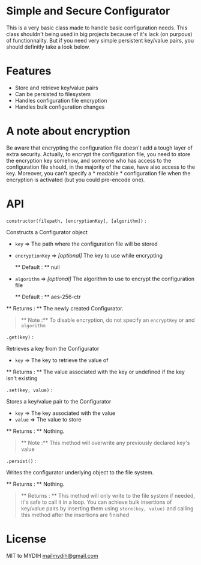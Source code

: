# Simple and Secure Configurator

This is a very basic class made to handle basic configuration needs. This class shouldn't being used in big projects because of it's lack (on purpous) of functionnality. But if you need very simple persistent key/value pairs, you should definitly take a look below.

# Features

* Store and retrieve key/value pairs
* Can be persisted to filesystem
* Handles configuration file encryption
* Handles bulk configuration changes

# A note about encryption

Be aware that encrypting the configuration file doesn't add a tough layer of extra security. Actually, to encrypt the configuration file, you need to store the encryption key somehow, and someone who has access to the configuration file should, in the majority of the case, have also access to the key. Moreover, you can't specify a * readable * configuration file when the encryption is activated (but you could pre-encode one).

# API

`constructor(filepath, [encryptionKey], [algorithm])` :

Constructs a Configurator object

* `key` => The path where the configuration file will be stored
* `encryptionKey` => *[optional]* The key to use while encrypting

  ** Default : ** null

* `algorithm` => *[optional]* The algorithm to use to encrypt the configuration file

  ** Default : ** aes-256-ctr

** Returns : ** The newly created Configurator.

> ** Note :** To disable encryption, do not specify an `encryptKey` or and `algorithm`

`.get(key)` :

Retrieves a key from the Configurator

* `key` => The key to retrieve the value of

** Returns : ** The value associated with the key or undefined if the key isn't existing

`.set(key, value)` :

Stores a key/value pair to the Configurator

 * `key` => The key associated with the value
 * `value` => The value to store

** Returns : ** Nothing.

> ** Note :** This method will overwrite any previously declared key's value

`.persist()` :

Writes the configurator underlying object to the file system.

** Returns : ** Nothing.

> ** Returns : ** This method will only write to the file system if needed, it's safe to call it in a loop. You can achieve bulk insertions of key/value pairs by inserting them using `store(key, value)` and calling this method after the insertions are finished

# License

MIT to MYDIH <mailmydih@gmail.com>
